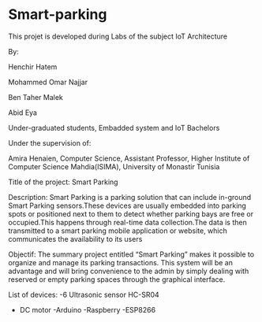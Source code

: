 # Smart-parking
This projet is developed during Labs of the subject IoT Architecture

By:

Henchir  Hatem

Mohammed Omar Najjar

Ben Taher Malek

Abid Eya

Under-graduated students, 
Embadded system and IoT Bachelors 


Under the supervision of:

Amira Henaien, 
Computer Science, Assistant Professor,
Higher Institute of Computer Science Mahdia(ISIMA),
University of Monastir Tunisia


Title of the project:
Smart Parking 

Description:
Smart Parking is a parking solution that can include
in-ground Smart Parking sensors.These devices are usually
embedded into parking spots or positioned next to them to detect
whether parking bays are free or occupied.This happens through real-time
data collection.The data is then transmitted to a smart parking mobile
application or website, which communicates the availability to its users 

Objectif:
The summary project entitled “Smart Parking” makes it 
possible to organize and manage its parking transactions.
This system will be an advantage and will bring convenience
to the admin by simply dealing with reserved or empty parking
spaces through the graphical interface.

List of devices:
-6 Ultrasonic  sensor HC-SR04
- DC motor 
-Arduino
-Raspberry 
-ESP8266


